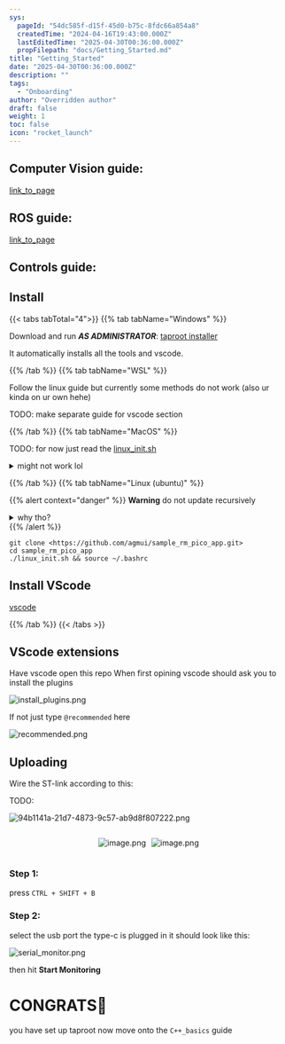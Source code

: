 ```yaml
---
sys:
  pageId: "54dc585f-d15f-45d0-b75c-8fdc66a854a8"
  createdTime: "2024-04-16T19:43:00.000Z"
  lastEditedTime: "2025-04-30T00:36:00.000Z"
  propFilepath: "docs/Getting_Started.md"
title: "Getting_Started"
date: "2025-04-30T00:36:00.000Z"
description: ""
tags:
  - "Onboarding"
author: "Overridden author"
draft: false
weight: 1
toc: false
icon: "rocket_launch"
---
```


## Computer Vision guide:

[link_to_page](86d45bc0-388b-4d26-8848-44f255f73d0e)

## ROS guide:

[link_to_page](3c76c1de-ec8f-46d6-8b0a-294005edc2d5)

## Controls guide:

## Install

{{< tabs tabTotal="4">}}
{{% tab tabName="Windows" %}}

Download and run _**AS ADMINISTRATOR**_: [taproot installer](https://github.com/Thornbots/TeachingFreshies/releases/tag/1.0)

It automatically installs all the tools and vscode.

{{% /tab %}}
{{% tab tabName="WSL" %}}

Follow the linux guide but currently some methods do not work (also ur kinda on ur own hehe)

TODO: make separate guide for vscode section

{{% /tab %}}
{{% tab tabName="MacOS" %}}

TODO: for now just read the [linux_init.sh](https://github.com/agmui/sample_rm_pico_app/blob/main/linux_init.sh)

<details>
<summary>might not work lol</summary>

`brew install libusb pkg-config`

Next install: [vscode](https://code.visualstudio.com/Download)

</details>

{{% /tab %}}
{{% tab tabName="Linux (ubuntu)" %}}

{{% alert context="danger" %}}
**Warning** do not update recursively
<details>
<summary>why tho?</summary>
There are some submodules that may go on for a while (like tinyusb) and I highly
recommend you don't need to get them.
If you want to see what submodules I update just look in `linux_init.sh`
</details>
{{% /alert %}}

```shell
git clone <https://github.com/agmui/sample_rm_pico_app.git>
cd sample_rm_pico_app
./linux_init.sh && source ~/.bashrc
```

## Install VScode

[vscode](https://code.visualstudio.com/Download)

{{% /tab %}}
{{< /tabs >}}

## VScode extensions

Have vscode open this repo
When first opining vscode should ask you to install the plugins

![install_plugins.png](https://prod-files-secure.s3.us-west-2.amazonaws.com/d518164a-d88e-44d1-a4ee-3adb3bd8bce0/89bd30f0-1825-4e77-867b-0a41ce370880/install_plugins.png?X-Amz-Algorithm=AWS4-HMAC-SHA256&X-Amz-Content-Sha256=UNSIGNED-PAYLOAD&X-Amz-Credential=ASIAZI2LB4664JMOG2DA%2F20250524%2Fus-west-2%2Fs3%2Faws4_request&X-Amz-Date=20250524T230745Z&X-Amz-Expires=3600&X-Amz-Security-Token=IQoJb3JpZ2luX2VjEFcaCXVzLXdlc3QtMiJIMEYCIQCxgB6mRqReg0ebkLiMWv2TFbAqYND7ftu8PIySBgrd7wIhANP77ZuSuAnxaQBr4hYnue9KeFqPC%2FAumB80v7qsI%2FQyKv8DCCAQABoMNjM3NDIzMTgzODA1IgwTpvV696S9mAgGuqcq3ANYOs5arROMD95v%2F1mpmiYBkPwAmrI%2BMpC3mDxhs3hok4E13koLJpP9AzBEeUpDOAt%2B0EV6FT94Y%2FSMLIHzLwIQfwtyNlS7aUYMbPrcBBo0tML7MdvzboKuJRNcELzMj7N2awx7Mb3WRESCmizsf7OmSKoQhq87PWZXY5ydT54igGwsBC0k6ZHW9IU4oUHJ7%2BZpPbaGGiKjn96mD37vTZUMY7ETQ%2BaXgaKoYKz%2F%2B2UI5HrHpmpsfOMUCNUnL4ylL4Jgg6iwLwLCWgpUgCYvWQJ5cHfnojL3HwzBXryhmUdBeLTHSpPPeLBD%2B%2FZ9HhGMU9e807ud4d%2B85K01vk%2BSrzpqE%2BvCxsIQSV10lX5d%2B%2B9VffD%2B%2FoeEkZB6MsqqTJsqV6Jb1%2Fb84FKM%2BIKqB0WY5YhskHe34qSm78ZZgSXqjepHCzxvT1kwJE%2Ft%2B0B8Piv55VI0B67JE3m4M2RKMirS14tU%2FunipWGfjh0cMnfkXYD75cjsXFTHR9%2Bx6XdZTSRL3dGPNfJ3%2BNEWuYJFMJg88m4nD%2B%2F9V9YmzrCHGKJqPeWD%2BMx2pFr4TllurJjQrzsf1ZGKvRNw5wCWG%2FckgxPYFMJ6ZKuFmIy9Yh44IChHjymAl0KlgWHPA%2FDUxCT7uDD%2FnMnBBjqkAZJ8SYyVJvyD5glBZ0ZZwryoOd%2BQ2%2Fqk9Mq1sYLqAK5PZsUkTBSUAyKg3xsFq18cyS3cg%2FJ75Q35loV6kpqu0V4TZqIaYXhwuE7afcbOFKfN5dD1LURcEdhmeHOs6FqoxA7llrdW1%2BGMdJpiF%2B4qZhr3Iip%2FWKQEruuSjd91WH7YiOBRhPyunNG2nN63s6p3rqN9aMUU94IOCBMh3qFdWdt9kYtS&X-Amz-Signature=8144f9a558082e5b06ee83bd28f5db6e89c3295138273c0e93c03ec0c47cb881&X-Amz-SignedHeaders=host&x-id=GetObject)

If not just type `@recommended` here  

![recommended.png](https://prod-files-secure.s3.us-west-2.amazonaws.com/d518164a-d88e-44d1-a4ee-3adb3bd8bce0/61e661e9-5d85-4dfc-be0d-8d2097a5e793/recommended.png?X-Amz-Algorithm=AWS4-HMAC-SHA256&X-Amz-Content-Sha256=UNSIGNED-PAYLOAD&X-Amz-Credential=ASIAZI2LB4664JMOG2DA%2F20250524%2Fus-west-2%2Fs3%2Faws4_request&X-Amz-Date=20250524T230745Z&X-Amz-Expires=3600&X-Amz-Security-Token=IQoJb3JpZ2luX2VjEFcaCXVzLXdlc3QtMiJIMEYCIQCxgB6mRqReg0ebkLiMWv2TFbAqYND7ftu8PIySBgrd7wIhANP77ZuSuAnxaQBr4hYnue9KeFqPC%2FAumB80v7qsI%2FQyKv8DCCAQABoMNjM3NDIzMTgzODA1IgwTpvV696S9mAgGuqcq3ANYOs5arROMD95v%2F1mpmiYBkPwAmrI%2BMpC3mDxhs3hok4E13koLJpP9AzBEeUpDOAt%2B0EV6FT94Y%2FSMLIHzLwIQfwtyNlS7aUYMbPrcBBo0tML7MdvzboKuJRNcELzMj7N2awx7Mb3WRESCmizsf7OmSKoQhq87PWZXY5ydT54igGwsBC0k6ZHW9IU4oUHJ7%2BZpPbaGGiKjn96mD37vTZUMY7ETQ%2BaXgaKoYKz%2F%2B2UI5HrHpmpsfOMUCNUnL4ylL4Jgg6iwLwLCWgpUgCYvWQJ5cHfnojL3HwzBXryhmUdBeLTHSpPPeLBD%2B%2FZ9HhGMU9e807ud4d%2B85K01vk%2BSrzpqE%2BvCxsIQSV10lX5d%2B%2B9VffD%2B%2FoeEkZB6MsqqTJsqV6Jb1%2Fb84FKM%2BIKqB0WY5YhskHe34qSm78ZZgSXqjepHCzxvT1kwJE%2Ft%2B0B8Piv55VI0B67JE3m4M2RKMirS14tU%2FunipWGfjh0cMnfkXYD75cjsXFTHR9%2Bx6XdZTSRL3dGPNfJ3%2BNEWuYJFMJg88m4nD%2B%2F9V9YmzrCHGKJqPeWD%2BMx2pFr4TllurJjQrzsf1ZGKvRNw5wCWG%2FckgxPYFMJ6ZKuFmIy9Yh44IChHjymAl0KlgWHPA%2FDUxCT7uDD%2FnMnBBjqkAZJ8SYyVJvyD5glBZ0ZZwryoOd%2BQ2%2Fqk9Mq1sYLqAK5PZsUkTBSUAyKg3xsFq18cyS3cg%2FJ75Q35loV6kpqu0V4TZqIaYXhwuE7afcbOFKfN5dD1LURcEdhmeHOs6FqoxA7llrdW1%2BGMdJpiF%2B4qZhr3Iip%2FWKQEruuSjd91WH7YiOBRhPyunNG2nN63s6p3rqN9aMUU94IOCBMh3qFdWdt9kYtS&X-Amz-Signature=12ed60722212307b571a710efd3700bd796cfc53aa3de3a06042984775c16778&X-Amz-SignedHeaders=host&x-id=GetObject)

## Uploading

Wire the ST-link according to this:

TODO:

![94b1141a-21d7-4873-9c57-ab9d8f807222.png](https://prod-files-secure.s3.us-west-2.amazonaws.com/d518164a-d88e-44d1-a4ee-3adb3bd8bce0/e5fad17d-ab82-4300-9f4c-505ab4b1202c/94b1141a-21d7-4873-9c57-ab9d8f807222.png?X-Amz-Algorithm=AWS4-HMAC-SHA256&X-Amz-Content-Sha256=UNSIGNED-PAYLOAD&X-Amz-Credential=ASIAZI2LB4664JMOG2DA%2F20250524%2Fus-west-2%2Fs3%2Faws4_request&X-Amz-Date=20250524T230745Z&X-Amz-Expires=3600&X-Amz-Security-Token=IQoJb3JpZ2luX2VjEFcaCXVzLXdlc3QtMiJIMEYCIQCxgB6mRqReg0ebkLiMWv2TFbAqYND7ftu8PIySBgrd7wIhANP77ZuSuAnxaQBr4hYnue9KeFqPC%2FAumB80v7qsI%2FQyKv8DCCAQABoMNjM3NDIzMTgzODA1IgwTpvV696S9mAgGuqcq3ANYOs5arROMD95v%2F1mpmiYBkPwAmrI%2BMpC3mDxhs3hok4E13koLJpP9AzBEeUpDOAt%2B0EV6FT94Y%2FSMLIHzLwIQfwtyNlS7aUYMbPrcBBo0tML7MdvzboKuJRNcELzMj7N2awx7Mb3WRESCmizsf7OmSKoQhq87PWZXY5ydT54igGwsBC0k6ZHW9IU4oUHJ7%2BZpPbaGGiKjn96mD37vTZUMY7ETQ%2BaXgaKoYKz%2F%2B2UI5HrHpmpsfOMUCNUnL4ylL4Jgg6iwLwLCWgpUgCYvWQJ5cHfnojL3HwzBXryhmUdBeLTHSpPPeLBD%2B%2FZ9HhGMU9e807ud4d%2B85K01vk%2BSrzpqE%2BvCxsIQSV10lX5d%2B%2B9VffD%2B%2FoeEkZB6MsqqTJsqV6Jb1%2Fb84FKM%2BIKqB0WY5YhskHe34qSm78ZZgSXqjepHCzxvT1kwJE%2Ft%2B0B8Piv55VI0B67JE3m4M2RKMirS14tU%2FunipWGfjh0cMnfkXYD75cjsXFTHR9%2Bx6XdZTSRL3dGPNfJ3%2BNEWuYJFMJg88m4nD%2B%2F9V9YmzrCHGKJqPeWD%2BMx2pFr4TllurJjQrzsf1ZGKvRNw5wCWG%2FckgxPYFMJ6ZKuFmIy9Yh44IChHjymAl0KlgWHPA%2FDUxCT7uDD%2FnMnBBjqkAZJ8SYyVJvyD5glBZ0ZZwryoOd%2BQ2%2Fqk9Mq1sYLqAK5PZsUkTBSUAyKg3xsFq18cyS3cg%2FJ75Q35loV6kpqu0V4TZqIaYXhwuE7afcbOFKfN5dD1LURcEdhmeHOs6FqoxA7llrdW1%2BGMdJpiF%2B4qZhr3Iip%2FWKQEruuSjd91WH7YiOBRhPyunNG2nN63s6p3rqN9aMUU94IOCBMh3qFdWdt9kYtS&X-Amz-Signature=3f36d849c35bab86ef02883bd7b4e43397c47a126e5b9dd9c6c85bef57d87356&X-Amz-SignedHeaders=host&x-id=GetObject)

<div style="display: flex;flex-direction: row; column-gap:10px; max-width: 630px;justify-content: center;">
<div>

![image.png](https://prod-files-secure.s3.us-west-2.amazonaws.com/d518164a-d88e-44d1-a4ee-3adb3bd8bce0/210ecb78-1116-4d7b-b9b7-2292f66fa2c2/image.png?X-Amz-Algorithm=AWS4-HMAC-SHA256&X-Amz-Content-Sha256=UNSIGNED-PAYLOAD&X-Amz-Credential=ASIAZI2LB466WA3JUQHZ%2F20250524%2Fus-west-2%2Fs3%2Faws4_request&X-Amz-Date=20250524T230752Z&X-Amz-Expires=3600&X-Amz-Security-Token=IQoJb3JpZ2luX2VjEFIaCXVzLXdlc3QtMiJIMEYCIQCKjkrv3A2%2Fn2vEgp8Vkd5rZEi6%2FXhLzDj0iZNMiJap%2BgIhAMIDpH1GxzQ9pAD2jMuhzQXfzsmYIdnw70K6iwDuy3upKv8DCBsQABoMNjM3NDIzMTgzODA1IgxBwa4DzHfcrXN97icq3ANq2tbdkTNMoDuuFa8uedypDDUtv16Obuj3ZycWoDt9aG7T8hXiUztB3S%2FQ7swTnLI1zSjRgt%2BqvmW5ZPt%2BVpLT4Aq2ZtfvimWlz%2B5y7B%2BA6vjSlC2fPFiAKu4sljbZD7l2fs5WzJJh4zvDS3ZmrQ7VtBa0f9ZXRF7m8iYwvpO0%2BGLsQcFhsnufWrLUtM7R397qSJaMM%2BvmlOrHayD6yAK4dlQ5wEsHHowyxsA7VwEl8F45ii66WCSp2t7FJlvJyhJPj%2ByPxjLErwXJI3Ts3y2YhegRjX99ItoWTwYOfMmvUVTz5xw2NF7lJE9H4lmiJ5IOrq7eJFwu38W7A9o9e4q5M50Q33Q5sWPL%2Fz3SxUEtMtg%2B8Aol9nNlgWO4Tj6Bc2p3NkYuP3NLTnNBy%2Fr2usTUaBEBxwlyzMZkJ31jdSd1cUqk%2FqZ37guLJf23CAWVeY3%2BnPE%2BOO02Dm9krYDZMw8gqtvWBkVPN43Z0rPoa995I7ZjMeRTn4SeV3S0kDfGz%2ByocAX5p7dl6VpVFMp6D%2FOxstAPbSqGnU%2FR4Tfq7hDm5QBL%2FcgOeYlokrWTOAfkWfIZPdYQ7gdp632Kn%2BEJs%2FaIeUlv9pe49h5%2B8BmeZOvfgWvgcM3TWJ1kDER42TDrlcjBBjqkAV727f1KEXQ9DpANRSBn6W2VE7BWA3DGJOCz%2FpXPC67U2cHozXY1jR60zYKinJdwFoKMHdOlA7J6YAAAJh26RvDUvoubACyh21FIAXXfZVp2dIygaxFJD6R%2BE4PmON1HEkRu61%2Fk8ozCpR8jLN%2BKTtNdqDrSIoRZ1VrvGJhLIIorP6RNOaGuB3i8MFIFgdlfWX8bsT4qfsv2AD0laIY7yNafyNVg&X-Amz-Signature=3e989f52c48b277ebb7e2949f3ef062945647405895e07e9722801f67a85c3c2&X-Amz-SignedHeaders=host&x-id=GetObject)

</div>
<div>

![image.png](https://prod-files-secure.s3.us-west-2.amazonaws.com/d518164a-d88e-44d1-a4ee-3adb3bd8bce0/33a0fd0f-8ca6-4a86-8e09-26e95ded1fff/image.png?X-Amz-Algorithm=AWS4-HMAC-SHA256&X-Amz-Content-Sha256=UNSIGNED-PAYLOAD&X-Amz-Credential=ASIAZI2LB466TUFAU27D%2F20250524%2Fus-west-2%2Fs3%2Faws4_request&X-Amz-Date=20250524T230752Z&X-Amz-Expires=3600&X-Amz-Security-Token=IQoJb3JpZ2luX2VjEFIaCXVzLXdlc3QtMiJHMEUCIQDxhmgXBuyl7xhCzCeITrBM%2BkFaPKfy5XafsTDa%2B%2BXW8wIgetMk0ZOw7PrLGVn%2ByqwZ%2FMh9uxF%2BoGped8U%2FyVvEVv4q%2FwMIGxAAGgw2Mzc0MjMxODM4MDUiDLDhBSgIV1mZ%2Bs8iQCrcA%2BTPAae2C4xlRIeAIfseEfIrEiw5kmzFiyUf9D4XEETLHCxI3R%2F%2Fvb3bRer6SYFNMFVNSrvwFgqfME2mc8niYDZzgBAlWUtZGKzCEPcqois%2FezYryFrPQGX%2F8xMeAT1kLZhOZ7py2zzZi2jeXo2Y8aOPeOw4iMXFqgSLpL2sysuB%2B8QthWJWoBUiDYft2N6Nranew8Imwstfuenf7gFspF%2FBR2vQOlH1ucUHoHGG9gCzLZyO9GVX2zPCSxwZM%2B9ba5%2FSy%2BoukZW6SXLvQw%2B82Ymm7vrUdSa9EDxeTN7g4cMPwdTCBELGcmU5Wlhs7TxbgpFfpBRsGy%2B%2BXJonH%2FyMliUnvjsZVUd5fLnE6VP%2ByjwqK5k8IAAsoFCue8u8UMogcFBGHat7pVWUc9Faw8ayaFS22cnjUD6ydiVmuupnXtxlFQuw3qI%2FAbXU6O5xwfF8i4CydhPggbbzrIBU6gZ8B5p6mAgKlglS1WmHpKR%2FYAiPdKbkCQBJ6QjAbqhjzRLuaQ0WXUy3qXJ2byIf09P8ekkjRcRZf781Gcf%2FOueH91aD6mURW7yROUZD6n0v%2FBoOQVjfRkwGfjADHB3C59hSzyOT0Y6k0UWaldLXlTGJStTMCKeL7RfkUSwlfExZMIeWyMEGOqUBvsXVEsViWUvXTfcKWe5lzrwDvjMTTtGKJn%2BwuFbekuRwWC%2BRCPkkWZ9jXHLUk75VJ1QCY8br%2FuIsSdlo3Ab%2FENfbSVddmJ4Aivtl0V5oJ%2FdSz11BRF95MD5JXTha4lJVhPLAtV45YGr0qw1wK%2Fo7QYd3KFAl4aeI4GyhVsxdMRyLVym8FLlm20dkxGb2YPVX6ekKwg5PRRjWEWp6FSALIvrn9PZq&X-Amz-Signature=9876fd2d3d308327aa1f19cebe8c945e2ace2927c99346416af3e2b8f0a52f29&X-Amz-SignedHeaders=host&x-id=GetObject)

</div>
</div>

### Step 1:

press `CTRL + SHIFT + B`

### Step 2:

select the usb port the type-c is plugged in it should look like this:

![serial_monitor.png](https://prod-files-secure.s3.us-west-2.amazonaws.com/d518164a-d88e-44d1-a4ee-3adb3bd8bce0/f03f4774-05d4-4393-b6a0-d5efb6d315ab/serial_monitor.png?X-Amz-Algorithm=AWS4-HMAC-SHA256&X-Amz-Content-Sha256=UNSIGNED-PAYLOAD&X-Amz-Credential=ASIAZI2LB4664JMOG2DA%2F20250524%2Fus-west-2%2Fs3%2Faws4_request&X-Amz-Date=20250524T230745Z&X-Amz-Expires=3600&X-Amz-Security-Token=IQoJb3JpZ2luX2VjEFcaCXVzLXdlc3QtMiJIMEYCIQCxgB6mRqReg0ebkLiMWv2TFbAqYND7ftu8PIySBgrd7wIhANP77ZuSuAnxaQBr4hYnue9KeFqPC%2FAumB80v7qsI%2FQyKv8DCCAQABoMNjM3NDIzMTgzODA1IgwTpvV696S9mAgGuqcq3ANYOs5arROMD95v%2F1mpmiYBkPwAmrI%2BMpC3mDxhs3hok4E13koLJpP9AzBEeUpDOAt%2B0EV6FT94Y%2FSMLIHzLwIQfwtyNlS7aUYMbPrcBBo0tML7MdvzboKuJRNcELzMj7N2awx7Mb3WRESCmizsf7OmSKoQhq87PWZXY5ydT54igGwsBC0k6ZHW9IU4oUHJ7%2BZpPbaGGiKjn96mD37vTZUMY7ETQ%2BaXgaKoYKz%2F%2B2UI5HrHpmpsfOMUCNUnL4ylL4Jgg6iwLwLCWgpUgCYvWQJ5cHfnojL3HwzBXryhmUdBeLTHSpPPeLBD%2B%2FZ9HhGMU9e807ud4d%2B85K01vk%2BSrzpqE%2BvCxsIQSV10lX5d%2B%2B9VffD%2B%2FoeEkZB6MsqqTJsqV6Jb1%2Fb84FKM%2BIKqB0WY5YhskHe34qSm78ZZgSXqjepHCzxvT1kwJE%2Ft%2B0B8Piv55VI0B67JE3m4M2RKMirS14tU%2FunipWGfjh0cMnfkXYD75cjsXFTHR9%2Bx6XdZTSRL3dGPNfJ3%2BNEWuYJFMJg88m4nD%2B%2F9V9YmzrCHGKJqPeWD%2BMx2pFr4TllurJjQrzsf1ZGKvRNw5wCWG%2FckgxPYFMJ6ZKuFmIy9Yh44IChHjymAl0KlgWHPA%2FDUxCT7uDD%2FnMnBBjqkAZJ8SYyVJvyD5glBZ0ZZwryoOd%2BQ2%2Fqk9Mq1sYLqAK5PZsUkTBSUAyKg3xsFq18cyS3cg%2FJ75Q35loV6kpqu0V4TZqIaYXhwuE7afcbOFKfN5dD1LURcEdhmeHOs6FqoxA7llrdW1%2BGMdJpiF%2B4qZhr3Iip%2FWKQEruuSjd91WH7YiOBRhPyunNG2nN63s6p3rqN9aMUU94IOCBMh3qFdWdt9kYtS&X-Amz-Signature=9131f7cb713a6690dd93b763caf57bacd80062c203f598f131a1348ed3b06029&X-Amz-SignedHeaders=host&x-id=GetObject)

then hit **Start Monitoring**

# CONGRATS🎉

you have set up taproot now move onto the `C++_basics` guide
